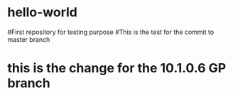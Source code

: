 # hello-world
#First repository for testing purpose
#This is the test for the commit to master branch
# this is the change for the 10.1.0.6 GP branch

